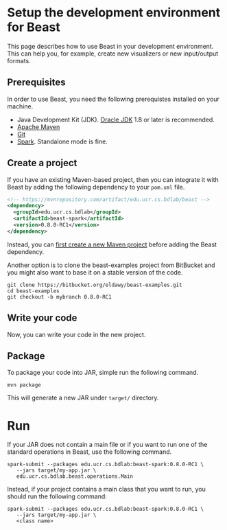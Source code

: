 # Setup the development environment for Beast

This page describes how to use Beast in your development environment.
This can help you, for example, create new visualizers or new input/output formats.

## Prerequisites

In order to use Beast, you need the following prerequistes installed on your machine.

* Java Development Kit (JDK). [Oracle JDK](https://www.oracle.com/technetwork/java/javase/downloads/index.html) 1.8 or later is recommended.
* [Apache Maven](https://maven.apache.org/)
* [Git](https://git-scm.com/)
* [Spark](https://spark.apache.org). Standalone mode is fine.

## Create a project

If you have an existing Maven-based project, then you can integrate it with Beast by
adding the following dependency to your `pom.xml` file.
```xml
<!-- https://mvnrepository.com/artifact/edu.ucr.cs.bdlab/beast -->
<dependency>
  <groupId>edu.ucr.cs.bdlab</groupId>
  <artifactId>beast-spark</artifactId>
  <version>0.8.0-RC1</version>
</dependency>
```
Instead, you can [first create a new Maven project](https://maven.apache.org/guides/getting-started/index.html#How_do_I_make_my_first_Maven_project)
before adding the Beast dependency.

Another option is to clone the beast-examples project from BitBucket and
you might also want to base it on a stable version of the code.
```shell
git clone https://bitbucket.org/eldawy/beast-examples.git
cd beast-examples
git checkout -b mybranch 0.8.0-RC1
```
## Write your code

Now, you can write your code in the new project.

## Package

To package your code into JAR, simple run the following command.

    mvn package

This will generate a new JAR under `target/` directory.

# Run

If your JAR does not contain a main file or if you want to run one of the standard
operations in Beast, use the following command.
```shell
spark-submit --packages edu.ucr.cs.bdlab:beast-spark:0.8.0-RC1 \
   --jars target/my-app.jar \
   edu.ucr.cs.bdlab.beast.operations.Main
```
Instead, if your project contains a main class that you want to run, you should run the following command:
```shell
spark-submit --packages edu.ucr.cs.bdlab:beast-spark:0.8.0-RC1 \
   --jars target/my-app.jar \
   <class name>
```